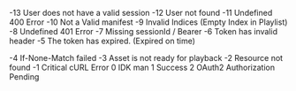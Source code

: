 -13 User does not have a valid session
-12 User not found
-11 Undefined 400 Error
-10 Not a Valid manifest
-9 Invalid Indices (Empty Index in Playlist)
-8 Undefined 401 Error
-7 Missing sessionId / Bearer
-6 Token has invalid header
-5 The token has expired. (Expired on time)

-4 If-None-Match failed
-3 Asset is not ready for playback
-2 Resource not found
-1 Critical cURL Error
 0 IDK man
 1 Success 
 2 OAuth2 Authorization Pending